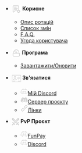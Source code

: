 - <img src="_media/icons/useful.png" alt="Useful Icon" style="vertical-align: middle;"> **Корисне**
  - [Опис ротацій](uk-ua/useful/profile.md)  
  - [Список змін](uk-ua/useful/changelog.md)
  - [F.A.Q.](uk-ua/useful/faq.md)
  - [Угода користувача](uk-ua/useful/terms.md)

- <img src="_media/icons/soft.png" alt="Software Icon" style="vertical-align: middle;"> **Програма**
  - [Завантажити/Оновити](uk-ua/download.md)

- <img src="_media/icons/contact.png" alt="Contact Icon" style="vertical-align: middle;"> **Зв'язатися**
  - <a href="https://discord.com/users/250267265285488641">
	<img src="_media/icons/discord.png" alt="Discord Icon">Мій Discord</a>
  - <a href="https://discord.gg/xBFKJc6QRr">
	<img src="_media/icons/server.png" alt="Server Icon">Сервер проєкту</a>
  - <a href="https://allmylinks.com/darhanger">
	<img src="_media/icons/link.png" alt="Link Icon">Лінки</a>

- <img src="_media/icons/pvp.png" alt="PvP Icon" style="vertical-align: middle;"> **PvP Проєкт**
  - <a href="https://funpay.com/users/4655925/">
	<img src="_media/icons/discord.png" alt="Funpay Icon">FunPay</a>  
  - <a href="https://discord.com/users/649003031391633438">
	<img src="_media/icons/discord.png" alt="Contact Icon">Discord</a>